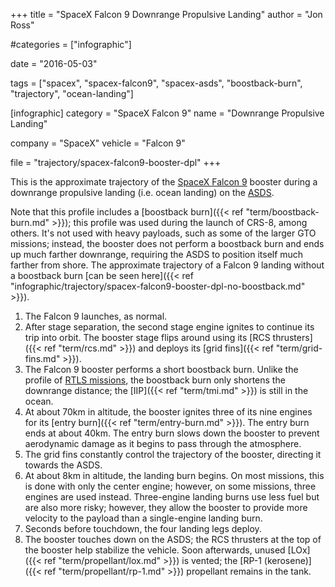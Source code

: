 +++
title = "SpaceX Falcon 9 Downrange Propulsive Landing"
author = "Jon Ross"

#categories = ["infographic"]

date = "2016-05-03"

tags = ["spacex", "spacex-falcon9", "spacex-asds", "boostback-burn", "trajectory", "ocean-landing"]

[infographic]
category = "SpaceX Falcon 9"
name = "Downrange Propulsive Landing"

company = "SpaceX"
vehicle = "Falcon 9"

file = "trajectory/spacex-falcon9-booster-dpl"
+++

This is the approximate trajectory of the
[SpaceX Falcon 9](/tags/spacex-falcon9) booster during a downrange
propulsive landing (i.e. ocean landing) on the
[ASDS](/tags/spacex-asds).

Note that this profile includes a
[boostback burn]({{< ref "term/boostback-burn.md" >}}); this profile was used during
the launch of CRS-8, among others. It's not used with heavy payloads,
such as some of the larger GTO missions; instead, the booster does not
perform a boostback burn and ends up much farther downrange, requiring
the ASDS to position itself much farther from shore. The approximate
trajectory of a Falcon 9 landing without a boostback burn [can be seen
here]({{< ref "infographic/trajectory/spacex-falcon9-booster-dpl-no-boostback.md" >}}).

<!--more-->

1. The Falcon 9 launches, as normal.
2. After stage separation, the second stage engine ignites to continue
   its trip into orbit. The booster stage flips around using its
   [RCS thrusters]({{< ref "term/rcs.md" >}}) and deploys its [grid fins]({{< ref "term/grid-fins.md" >}}).
3. The Falcon 9 booster performs a short boostback burn. Unlike the
   profile of
   [RTLS missions](/infographic/spacex-falcon9-booster-rtls), the
   boostback burn only shortens the downrange distance; the
   [IIP]({{< ref "term/tmi.md" >}}) is still in the ocean.
4. At about 70km in altitude, the booster ignites three of its nine
   engines for its [entry burn]({{< ref "term/entry-burn.md" >}}). The
   entry burn ends at about 40km. The entry burn slows down the
   booster to prevent aerodynamic damage as it begins to pass through
   the atmosphere.
5. The grid fins constantly control the trajectory of the booster,
   directing it towards the ASDS.
6. At about 8km in altitude, the landing burn begins. On most
   missions, this is done with only the center engine; however, on
   some missions, three engines are used instead. Three-engine landing
   burns use less fuel but are also more risky; however, they allow
   the booster to provide more velocity to the payload than a
   single-engine landing burn.
7. Seconds before touchdown, the four landing legs deploy.
8. The booster touches down on the ASDS; the RCS thrusters at the top
   of the booster help stabilize the vehicle. Soon afterwards, unused
   [LOx]({{< ref "term/propellant/lox.md" >}}) is vented; the [RP-1 (kerosene)]({{< ref
   "term/propellant/rp-1.md" >}}) propellant remains in the tank.
